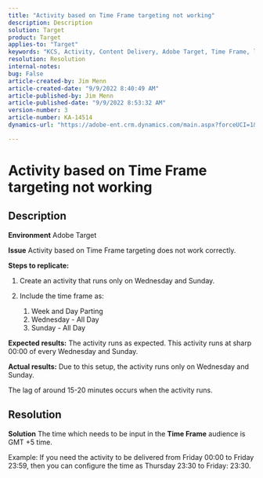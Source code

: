 ```yaml
---
title: "Activity based on Time Frame targeting not working"
description: Description
solution: Target
product: Target
applies-to: "Target"
keywords: "KCS, Activity, Content Delivery, Adobe Target, Time Frame, lag, targeting"
resolution: Resolution
internal-notes: 
bug: False
article-created-by: Jim Menn
article-created-date: "9/9/2022 8:40:49 AM"
article-published-by: Jim Menn
article-published-date: "9/9/2022 8:53:32 AM"
version-number: 3
article-number: KA-14514
dynamics-url: "https://adobe-ent.crm.dynamics.com/main.aspx?forceUCI=1&pagetype=entityrecord&etn=knowledgearticle&id=18e1a81a-1b30-ed11-9db1-0022480866ad"

---
```

# Activity based on Time Frame targeting not working

## Description


<b>Environment</b>
 Adobe Target

<b>Issue</b>
 Activity based on Time Frame targeting does not work correctly.

<b>Steps to replicate:</b>

1. Create an activity that runs only on Wednesday and Sunday.
2. Include the time frame as:

    1. Week and Day Parting
    2. Wednesday - All Day
    3. Sunday - All Day

        


<b>Expected results:</b>
 The activity runs as expected. This activity runs at sharp 00:00 of every Wednesday and Sunday.

<b>Actual results:</b>
 Due to this setup, the activity runs only on Wednesday and Sunday.

The lag of around 15-20 minutes occurs when the activity runs.


## Resolution


<b>Solution</b>
The time which needs to be input in the <b>Time Frame</b> audience is GMT +5 time.

Example:
If you need the activity to be delivered from Friday 00:00 to Friday 23:59, then you can configure the time as Thursday 23:30 to Friday: 23:30.


